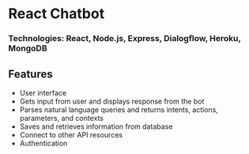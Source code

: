 # React Chatbot
### Technologies: React, Node.js, Express, Dialogflow, Heroku, MongoDB

## Features

- User interface
- Gets input from user and displays response from the bot
- Parses natural language queries and returns intents, actions, parameters, and contexts
- Saves and retrieves information from database
- Connect to other API resources
- Authentication